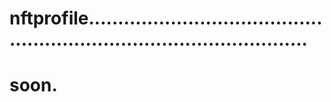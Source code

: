 # nftprofile...........................................................................................
# soon.
